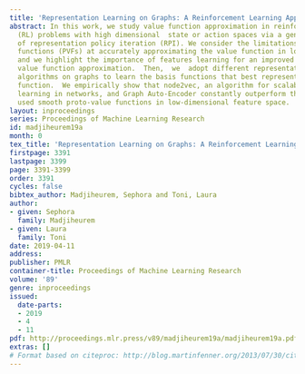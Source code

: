 ```yaml
---
title: 'Representation Learning on Graphs: A Reinforcement Learning Application'
abstract: In this work, we study value function approximation in reinforcement learning
  (RL) problems with high dimensional  state or action spaces via a generalized version
  of representation policy iteration (RPI). We consider the limitations of proto-value
  functions (PVFs) at accurately approximating the value function in low dimensions
  and we highlight the importance of features learning for an improved low-dimensional
  value function approximation.  Then,  we  adopt different representation learning
  algorithms on graphs to learn the basis functions that best represent the value
  function.  We empirically show that node2vec, an algorithm for scalable feature
  learning in networks, and Graph Auto-Encoder constantly outperform the commonly
  used smooth proto-value functions in low-dimensional feature space.
layout: inproceedings
series: Proceedings of Machine Learning Research
id: madjiheurem19a
month: 0
tex_title: 'Representation Learning on Graphs: A Reinforcement Learning Application'
firstpage: 3391
lastpage: 3399
page: 3391-3399
order: 3391
cycles: false
bibtex_author: Madjiheurem, Sephora and Toni, Laura
author:
- given: Sephora
  family: Madjiheurem
- given: Laura
  family: Toni
date: 2019-04-11
address: 
publisher: PMLR
container-title: Proceedings of Machine Learning Research
volume: '89'
genre: inproceedings
issued:
  date-parts:
  - 2019
  - 4
  - 11
pdf: http://proceedings.mlr.press/v89/madjiheurem19a/madjiheurem19a.pdf
extras: []
# Format based on citeproc: http://blog.martinfenner.org/2013/07/30/citeproc-yaml-for-bibliographies/
---
```

